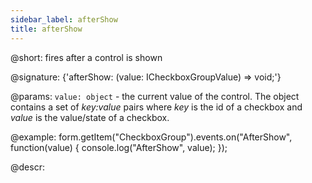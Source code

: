 ```yaml
---
sidebar_label: afterShow
title: afterShow
---          
```


@short: fires after a control is shown

@signature: {'afterShow: (value: ICheckboxGroupValue) => void;'}
 
@params:
`value: object` - the current value of the control. The object contains a set of <i>key:value</i> pairs where <i>key</i> is the id of a checkbox and <i>value</i> is the value/state of a checkbox.

@example:
form.getItem("CheckboxGroup").events.on("AfterShow", function(value) {
    console.log("AfterShow", value);
});

@descr:
